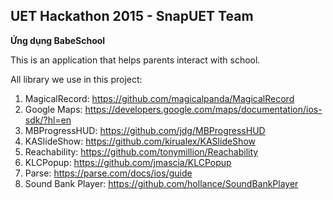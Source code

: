 UET Hackathon 2015 - SnapUET Team
---------
**Ứng dụng BabeSchool**

This is an application that helps parents interact with school.

All library we use in this project:

1. MagicalRecord: https://github.com/magicalpanda/MagicalRecord
2. Google Maps: https://developers.google.com/maps/documentation/ios-sdk/?hl=en
3. MBProgressHUD: https://github.com/jdg/MBProgressHUD
4. KASlideShow: https://github.com/kirualex/KASlideShow
5. Reachability: https://github.com/tonymillion/Reachability
6. KLCPopup: https://github.com/jmascia/KLCPopup
7. Parse: https://parse.com/docs/ios/guide
8. Sound Bank Player: https://github.com/hollance/SoundBankPlayer

